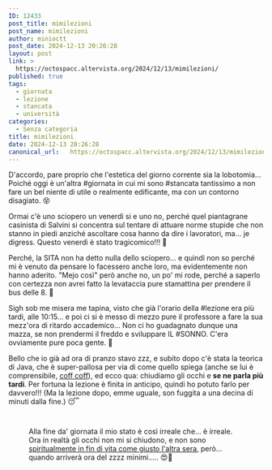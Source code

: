 ```yaml
---
ID: 12433
post_title: mimilezioni
post_name: mimilezioni
author: minioctt
post_date: 2024-12-13 20:26:28
layout: post
link: >
  https://octospacc.altervista.org/2024/12/13/mimilezioni/
published: true
tags:
  - giornata
  - lezione
  - stancata
  - università
categories:
  - Senza categoria
title: mimilezioni
date: 2024-12-13 20:26:28
canonical_url:   https://octospacc.altervista.org/2024/12/13/mimilezioni/
---
```

<!-- wp:paragraph -->
<p>D'accordo, pare proprio che l'estetica del giorno corrente sia la lobotomia... Poiché oggi è un'altra #giornata in cui mi sono #stancata tantissimo a non fare un bel niente di utile o realmente edificante, ma con un contorno disagiato. 😵</p>
<!-- /wp:paragraph -->

<!-- wp:paragraph -->
<p>Ormai c'è uno sciopero un venerdì si e uno no, perché quel piantagrane casinista di Salvini si concentra sul tentare di attuare norme stupide che non stanno in piedi anziché ascoltare cosa hanno da dire i lavoratori, ma... je digress. Questo venerdì è stato tragicomico!!! 🥱</p>
<!-- /wp:paragraph -->

<!-- wp:paragraph -->
<p>Perché, la SITA non ha detto nulla dello sciopero... e quindi non so perché mi è venuto da pensare lo facessero anche loro, ma evidentemente non hanno aderito. "Mejo così" però anche no, un po' mi rode, perché a saperlo con certezza non avrei fatto la levataccia pure stamattina per prendere il bus delle 8. 🧨</p>
<!-- /wp:paragraph -->

<!-- wp:paragraph -->
<p>Sigh sob me misera me tapina, visto che già l'orario della #lezione era più tardi, alle 10:15... e poi ci si è messo di mezzo pure il professore a fare la sua mezz'ora di ritardo accademico... Non ci ho guadagnato dunque una mazza, se non prendermi il freddo e sviluppare IL #SONNO. C'era ovviamente pure poca gente. 🤥</p>
<!-- /wp:paragraph -->

<!-- wp:paragraph -->
<p>Bello che io già ad ora di pranzo stavo zzz, e subito dopo c'è stata la teorica di Java, che è super-pallosa per via di come quello spiega (anche se lui è comprensibile, <a href="/microblog-mirror/2024/11/08/patemi-operativi/">coff coff</a>), ed ecco qua: chiudiamo gli occhi e <strong>se ne parla più tardi</strong>. Per fortuna la lezione è finita in anticipo, quindi ho potuto farlo per davvero!!! (Ma la lezione dopo, emme uguale, son fuggita a una decina di minuti dalla fine.) 😴</p>
<!-- /wp:paragraph -->

<!-- wp:paragraph -->
<p></p>
<!-- /wp:paragraph -->

<!-- wp:gallery {"linkTo":"none"} -->
<figure class="wp-block-gallery has-nested-images columns-default is-cropped"><!-- wp:image {"id":12427} -->
<figure class="wp-block-image"><img src="{{site.cdnurl}}/assets/uploads/2024/12/img_20241213_1941384282678548952024366-810x1440.jpg" alt="" class="wp-image-12427"/></figure>
<!-- /wp:image -->

<!-- wp:image {"id":12428} -->
<figure class="wp-block-image"><img src="{{site.cdnurl}}/assets/uploads/2024/12/img_20241213_1945423585347104365846737-810x1440.jpg" alt="" class="wp-image-12428"/></figure>
<!-- /wp:image --><figcaption class="blocks-gallery-caption wp-element-caption">Alla fine da' giornata il mio stato è così irreale che... è irreale. Ora in realtà gli occhi non mi si chiudono, e non sono <a href="/microblog-mirror/2024/12/12/la-maleocttizione/">spiritualmente in fin di vita come giusto l'altra sera</a>, però... quando arriverà ora del zzzz minimi..... 😍🥰</figcaption></figure>
<!-- /wp:gallery -->